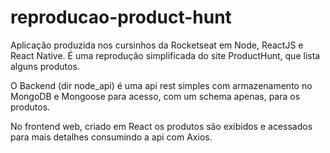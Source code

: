 # reproducao-product-hunt
Aplicação produzida nos cursinhos da Rocketseat em Node, ReactJS e React Native.
É uma reprodução simplificada do site ProductHunt, que lista alguns produtos.

O Backend (dir node_api) é uma api rest simples com armazenamento no MongoDB e Mongoose para acesso, com um schema apenas, para os produtos.

No frontend web, criado em React os produtos são exibidos e acessados para mais detalhes consumindo a api com Axios.
 

